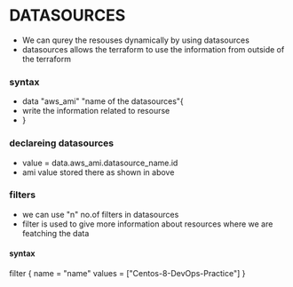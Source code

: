 # DATASOURCES
* We can qurey the resouses dynamically by using datasources
* datasources allows the terraform to use the information from outside of the terraform
### syntax
* data "aws_ami" "name of the datasources"{
* write the information related to resourse  
* }
### declareing datasources
* value = data.aws_ami.datasource_name.id
* ami value stored there as shown in above

### filters
* we can use "n" no.of filters in datasources
* filter is used to give more information about resources where we are featching the data
#### syntax
filter {
    name   = "name"
    values = ["Centos-8-DevOps-Practice"]
}

